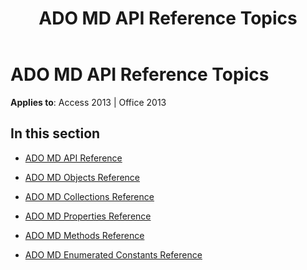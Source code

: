 ﻿---
title: ADO MD API Reference Topics
TOCTitle: ADO MD API reference
ms:assetid: af1d69ed-859d-4f38-88b8-fdcc381a0448
ms:mtpsurl: https://msdn.microsoft.com/en-us/library/JJ249833(v=office.15)
ms:contentKeyID: 48547094
ms.date: 09/18/2015
mtps_version: v=office.15
---

# ADO MD API Reference Topics


**Applies to**: Access 2013 | Office 2013

## In this section

  - [ADO MD API Reference](ado-md-api-reference.md)

  - [ADO MD Objects Reference](ado-md-objects-reference.md)

  - [ADO MD Collections Reference](ado-md-collections-reference.md)

  - [ADO MD Properties Reference](ado-md-properties-reference.md)

  - [ADO MD Methods Reference](ado-md-methods-reference.md)

  - [ADO MD Enumerated Constants Reference](ado-md-enumerated-constants-reference.md)

